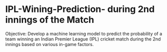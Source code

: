 # IPL-Wining-Prediction- during 2nd innings of the Match
Objective: Develop a machine learning model to predict the probability of a team winning an Indian Premier League (IPL) cricket match during the 2nd innings based on various in-game factors.
